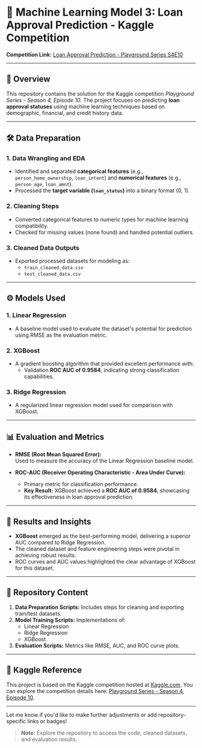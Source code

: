 # 🏦 Machine Learning Model 3: Loan Approval Prediction - Kaggle Competition

**Competition Link:** [Loan Approval Prediction - Playground Series S4E10](https://www.kaggle.com/competitions/playground-series-s4e10/overview)

---

## 📖 Overview

This repository contains the solution for the Kaggle competition *Playground Series - Season 4, Episode 10*. The project focuses on predicting **loan approval statuses** using machine learning techniques based on demographic, financial, and credit history data.

---

## 🛠️ Data Preparation

### 1. **Data Wrangling and EDA**
- Identified and separated **categorical features** (e.g., `person_home_ownership`, `loan_intent`) and **numerical features** (e.g., `person_age`, `loan_amnt`).
- Processed the **target variable (`loan_status`)** into a binary format (0, 1).

### 2. **Cleaning Steps**
- Converted categorical features to numeric types for machine learning compatibility.
- Checked for missing values (none found) and handled potential outliers.

### 3. **Cleaned Data Outputs**
- Exported processed datasets for modeling as:
  - `train_cleaned_data.csv`
  - `test_cleaned_data.csv`

---

## ⚙️ Models Used

### 1. **Linear Regression**
- A baseline model used to evaluate the dataset's potential for prediction using RMSE as the evaluation metric.

### 2. **XGBoost**
- A gradient boosting algorithm that provided excellent performance with:
  - Validation **ROC AUC of 0.9584**, indicating strong classification capabilities.

### 3. **Ridge Regression**
- A regularized linear regression model used for comparison with XGBoost.

---

## 📊 Evaluation and Metrics

- **RMSE (Root Mean Squared Error):**  
  Used to measure the accuracy of the Linear Regression baseline model.

- **ROC-AUC (Receiver Operating Characteristic - Area Under Curve):**  
  - Primary metric for classification performance.
  - **Key Result:** XGBoost achieved a **ROC AUC of 0.9584**, showcasing its effectiveness in loan approval prediction.

---

## 🔑 Results and Insights

- **XGBoost** emerged as the best-performing model, delivering a superior AUC compared to Ridge Regression.
- The cleaned dataset and feature engineering steps were pivotal in achieving robust results.
- ROC curves and AUC values highlighted the clear advantage of XGBoost for this dataset.

---

## 📁 Repository Content

1. **Data Preparation Scripts:** Includes steps for cleaning and exporting train/test datasets.
2. **Model Training Scripts:** Implementations of:
   - Linear Regression
   - Ridge Regression
   - XGBoost
3. **Evaluation Scripts:** Metrics like RMSE, AUC, and ROC curve plots.

---

## 📌 Kaggle Reference

This project is based on the Kaggle competition hosted at [Kaggle.com](https://www.kaggle.com). You can explore the competition details here: [Playground Series - Season 4, Episode 10](https://www.kaggle.com/competitions/playground-series-s4e10/overview).

---

Let me know if you'd like to make further adjustments or add repository-specific links or badges!

> **Note:** Explore the repository to access the code, cleaned datasets, and evaluation results.
> 
